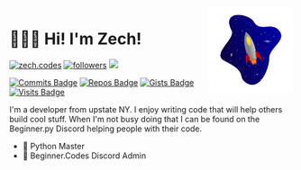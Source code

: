 <img src="personal-assets/rocket-blob.svg" align="right" width="30%" />

# 🙋🏻‍♂️ Hi! I'm Zech!

<!-- <a href="https://www.youtube.com/channel/UC6-iUsH8cOQ2GxGLyIVcw-Q">
    <img alt="youtube" title="YouTube" src="https://img.shields.io/badge/-YouTube-red?style=for-the-badge&logo=youtube&logoColor=white&labelColor=CF0000&color=FF0000"/>
</a> -->
<a href="https://zech.codes"><img alt="zech.codes" title="zech.codes on Hashnode" src="https://img.shields.io/badge/-Zech.codes-blue?style=for-the-badge&logo=hashnode&logoColor=white&labelColor=1049e7&color=2962ff"/></a>
<a href="https://twitter.com/ZechCodes"><img alt="followers" title="Follow me on Twitter" src="https://img.shields.io/badge/-Twitter-1DA1F2?style=for-the-badge&logo=twitter&logoColor=white&labelColor=0081D2&color=1DA1F2"/></a>
<a href="https://discord.gg/sfHykntuGy" alt="Beginner.py Discord Server"><img src="https://img.shields.io/badge/-Discord-5865F2?style=for-the-badge&logoColor=white&logo=discord&labelColor=4855E2"/></a>

[![Commits Badge](https://badges.pufler.dev/commits/monthly/ZechCodes?style=flat-square&color=0050aa)](https://github.com/ZechCodes)
[![Repos Badge](https://badges.pufler.dev/repos/ZechCodes?style=flat-square&color=0050aa)](https://github.com/ZechCodes?tab=repositories)
[![Gists Badge](https://badges.pufler.dev/gists/ZechCodes?style=flat-square&color=0050aa)](https://gist.github.com/ZechCodes)
[![Visits Badge](https://badges.pufler.dev/visits/ZechCodes/ZechCodes?style=flat-square&color=0050aa)](https://github.com/ZechCodes)

I'm a developer from upstate NY. I enjoy writing code that will help others build cool stuff. When I'm not busy doing that I can be found on the Beginner.py Discord helping people with their code.
            
- 🐍 Python Master
- 💬 Beginner.Codes Discord Admin
